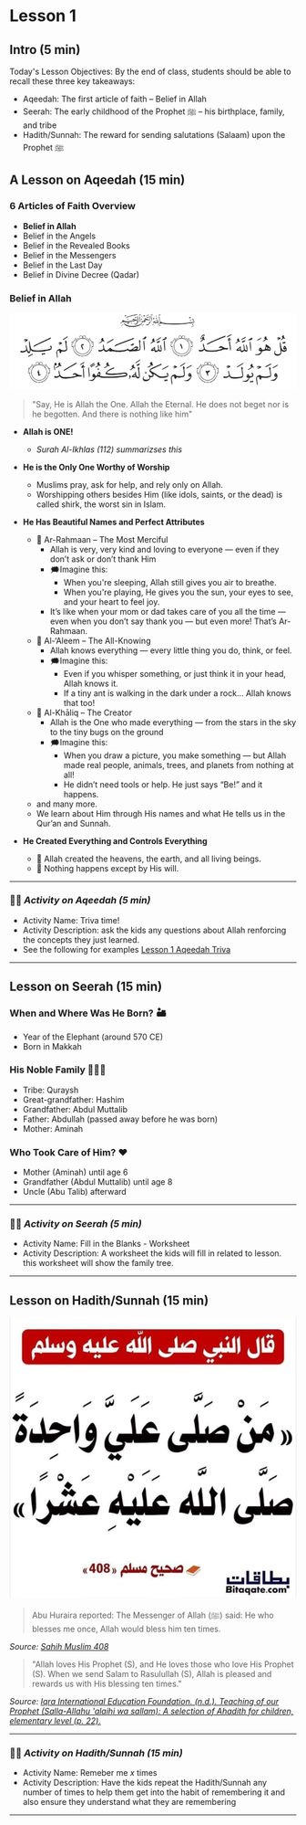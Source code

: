# Lesson 1

## Intro (5 min)
Today's Lesson Objectives:
By the end of class, students should be able to recall these three key takeaways:
- Aqeedah: The first article of faith – Belief in Allah
- Seerah: The early childhood of the Prophet ﷺ – his birthplace, family, and tribe
- Hadith/Sunnah: The reward for sending salutations (Salaam) upon the Prophet ﷺ

## A Lesson on Aqeedah (15 min)

### 6 Articles of Faith Overview
- **Belief in Allah**
- Belief in the Angels
- Belief in the Revealed Books
- Belief in the Messengers
- Belief in the Last Day
- Belief in Divine Decree (Qadar)

### Belief in Allah

[![surah-al-ikhlas ](./images/surah-al-ikhlas.png)](https://quran.com/112)

 > "Say, He is Allah the One. Allah the Eternal. He does not beget nor is he begotten. And there is nothing like him"

- **Allah is ONE!**
    - *Surah Al-Ikhlas (112) summarizses this*
- **He is the Only One Worthy of Worship**
    - Muslims pray, ask for help, and rely only on Allah.
    - Worshipping others besides Him (like idols, saints, or the dead) is called shirk, the worst sin in Islam.

- **He Has Beautiful Names and Perfect Attributes**
    - 🌟 Ar-Rahmaan – The Most Merciful
        - Allah is very, very kind and loving to everyone — even if they don’t ask or don’t thank Him
        - 🗯️Imagine this: 
            - When you're sleeping, Allah still gives you air to breathe.
            - When you're playing, He gives you the sun, your eyes to see, and your heart to feel joy.
        - It’s like when your mom or dad takes care of you all the time — even when you don’t say thank you — but even more! That’s Ar-Rahmaan.
    - 🌟 Al-‘Aleem – The All-Knowing
        - Allah knows everything — every little thing you do, think, or feel.
        - 🗯️Imagine this:
            - Even if you whisper something, or just think it in your head, Allah knows it.
            - If a tiny ant is walking in the dark under a rock… Allah knows that too!
    - 🌟 Al-Khāliq – The Creator
        - Allah is the One who made everything — from the stars in the sky to the tiny bugs on the ground
        - 🗯️Imagine this:
            - When you draw a picture, you make something — but Allah made real people, animals, trees, and planets from nothing at all!
            - He didn’t need tools or help. He just says “Be!” and it happens. 
    - and many more.
    - We learn about Him through His names and what He tells us in the Qur’an and Sunnah.

- **He Created Everything and Controls Everything**
    - 🌳 Allah created the heavens, the earth, and all living beings.
    - 🌸 Nothing happens except by His will.

-------------------------------------
### ✍🏾 *Activity on Aqeedah (5 min)*
- Activity Name: Triva time!
- Activity Description: ask the kids any questions about Allah renforcing the concepts they just learned.
- See the following for examples [Lesson 1 Aqeedah Triva](./activities/L1-Aqeedah-Triva.md)
-------------------------------------
 
## Lesson on Seerah (15 min)

### When and Where Was He Born? 🏜️
- Year of the Elephant (around 570 CE)
- Born in Makkah

### His Noble Family 👨‍👩‍👦
- Tribe: Quraysh
- Great-grandfather: Hashim
- Grandfather: Abdul Muttalib
- Father: Abdullah (passed away before he was born)
- Mother: Aminah

### Who Took Care of Him? ❤️
- Mother (Aminah) until age 6
- Grandfather (Abdul Muttalib) until age 8
- Uncle (Abu Talib) afterward

-------------------------------------
### ✍🏾 *Activity on Seerah (5 min)*
- Activity Name: Fill in the Blanks - Worksheet
- Activity Description: A worksheet the kids will fill in related to lesson. this worksheet will show the family tree.
-------------------------------------

## Lesson on Hadith/Sunnah (15 min)

![Sahih_muslim_408](./images/shahih_mulsim_408.jpg)

>Abu Huraira reported: The Messenger of Allah (ﷺ) said: He who blesses me once, Allah would bless him ten times.

*Source: [Sahih Muslim 408](https://sunnah.com/muslim:408)*


>"Allah loves His Prophet (S), and He loves those who love His Prophet (S). When we send Salam to Rasulullah (S), Allah is pleased and rewards us with His blessing ten times."

*Source: [Iqra International Education Foundation. (n.d.). Teaching of our Prophet (Salla-Allahu 'alaihi wa sallam): A selection of Ahadith for children, elementary level (p. 22).](https://www.iqra.org/products/teachings-of-our-prophet-ahadi?_pos=1&_psq=teaching+of+our&_ss=e&_v=1.0)*

-------------------------------------
### ✍🏾 *Activity on Hadith/Sunnah (15 min)*
- Activity Name: Remeber me _x_ times
- Activity Description: Have the kids repeat the Hadith/Sunnah any number of times to help them get into the habit of remembering it and also ensure they understand what they are remembering 
-------------------------------------
<br>
